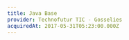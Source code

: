```yaml
---
title: Java Base
provider: Technofutur TIC - Gosselies
acquiredAt: 2017-05-31T05:23:00.000Z
---
```

